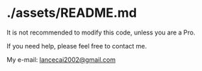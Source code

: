 # ./assets/README.md

It is not recommended to modify this code, unless you are a Pro.

If you need help, please feel free to contact me.

My e-mail: lancecai2002@gmail.com
